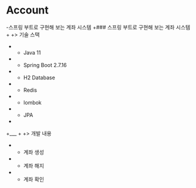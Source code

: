  # Account
-스프링 부트로 구현해 보는 계좌 시스템
+### 스프링 부트로 구현해 보는 계좌 시스템
+
+> 기술 스택
+  * Java 11
+  * Spring Boot 2.7.16
+  * H2 Database
+  * Redis
+  * lombok
+  * JPA
+
+___
+
+> 개발 내용
+  * 계좌 생성
+  * 계좌 해지
+  * 계좌 확인
